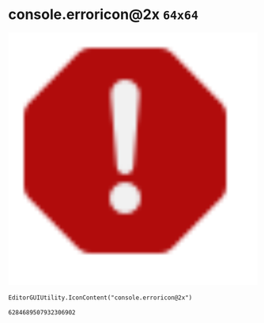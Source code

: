 # console.erroricon@2x `64x64`
<img src="/img/console.erroricon@2x.png" width=512 height=512>

``` CSharp
EditorGUIUtility.IconContent("console.erroricon@2x")
```
```
6284689507932306902
```

